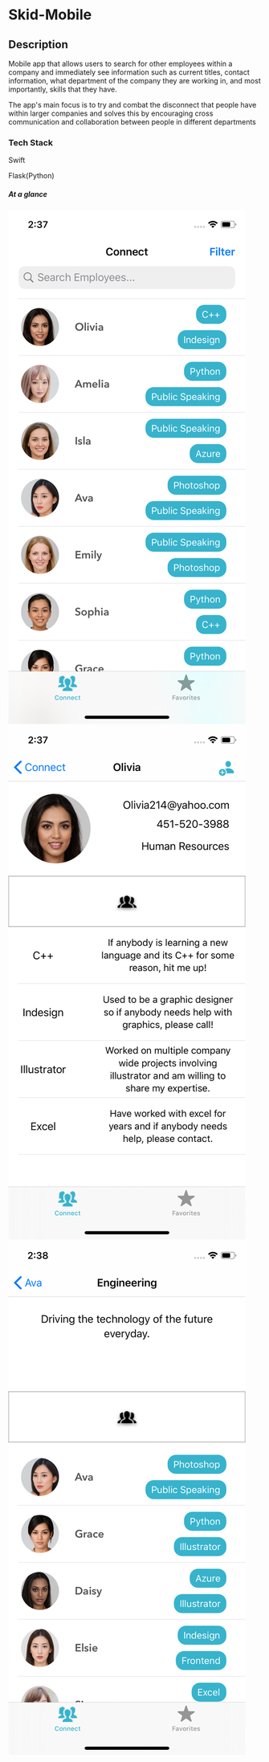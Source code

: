 # Skid-Mobile
## Description
Mobile app that allows users to search for other employees within a company and immediately see information such as current titles, contact information, what department of the company they are working in, and most importantly, skills that they have.

The app's main focus is to try and combat the disconnect that people have within larger companies and solves this by encouraging cross communication and collaboration between people in different departments

### Tech Stack
Swift

Flask(Python)


##### At a glance

![](images/screen-1.png)
![](images/screen-2.png)
![](images/screen-3.png)



